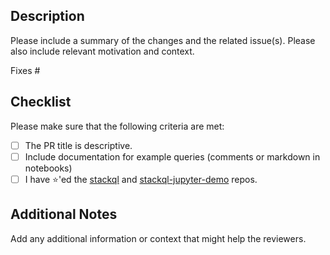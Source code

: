 ## Description

Please include a summary of the changes and the related issue(s). Please also include relevant motivation and context.

Fixes #

## Checklist

Please make sure that the following criteria are met:

- [ ] The PR title is descriptive.
- [ ] Include documentation for example queries (comments or markdown in notebooks)
- [ ] I have ⭐'ed the [stackql](https://github.com/stackql/stackql) and [stackql-jupyter-demo](https://github.com/stackql/stackql-jupyter-demo) repos.

## Additional Notes

Add any additional information or context that might help the reviewers.

